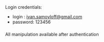 Login credentials:
 - login : ivan.samoyloff@gmail.com
 - password: 123456
##### 
All manipulation available after authentication 